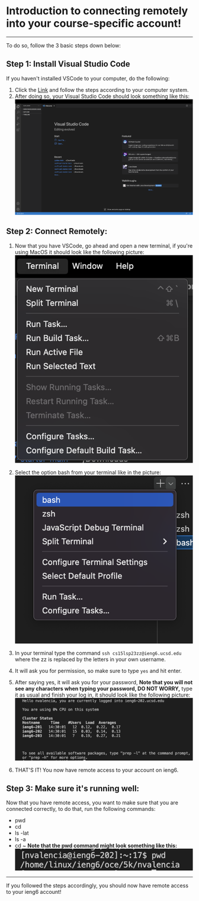 # Introduction to connecting remotely into your course-specific account!
---
To do so, follow the 3 basic steps down below:

## Step 1: Install Visual Studio Code

If you haven't installed VSCode to your computer, do the following:

1. Click the [Link](https://code.visualstudio.com/download) and follow the steps according to your computer system.
2. After doing so, your Visual Studio Code should look something like this:
![Image](https://github.com/noemyvalencia/Lab-Report-1/blob/main/Screenshot%202023-04-06%20at%202.13.01%20PM.png)

## Step 2: Connect Remotely:

1. Now that you have VSCode, go ahead and open a new terminal, if you're using MacOS it should look like the following picture:
![Image](https://github.com/noemyvalencia/Lab-Report-1/blob/main/Screenshot%202023-04-06%20at%202.16.36%20PM.png)

2. Select the option bash from your terminal like in the picture:
![Image](https://github.com/noemyvalencia/Lab-Report-1/blob/main/Screenshot%202023-04-06%20at%202.19.17%20PM.png)

3. In your terminal type the command `ssh cs15lsp23zz@ieng6.ucsd.edu` where the zz is replaced by the letters in your own username.
4. It will ask you for permission, so make sure to type `yes` and hit enter.
5. After saying yes, it will ask you for your password, **Note that you will not see any characters when typing your password, DO NOT WORRY,** type it as usual and finish your log in, it should look like the following picture:
![Image](https://github.com/noemyvalencia/Lab-Report-1/blob/main/Screenshot%202023-04-06%20at%202.35.59%20PM.png)
6. THAT'S IT! You now have remote access to your account on ieng6.

## Step 3: Make sure it's running well:

Now that you have remote access, you want to make sure that you are connected correctly, to do that, run the following commands:
* pwd
* cd
* ls -lat
* ls -a
* cd ~
**Note that the pwd command might look something like this:**
![Image](https://github.com/noemyvalencia/cse15l-lab-reports/blob/main/Screenshot%202023-04-06%20at%202.47.25%20PM.png)

---
If you followed the steps accordingly, you should now have remote access to your ieng6 account!

